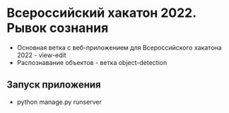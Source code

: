 # Всероссийский хакатон 2022. Рывок сознания
- Основная ветка с веб-приложением для Всероссийского хакатона 2022 - view-edit
- Распознавание объектов - ветка object-detection
## Запуск приложения 
- python manage.py runserver
